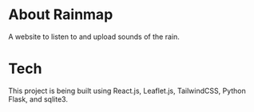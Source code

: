 # About Rainmap

A website to listen to and upload sounds of the rain.

# Tech

This project is being built using React.js, Leaflet.js, TailwindCSS, Python Flask, and sqlite3.
